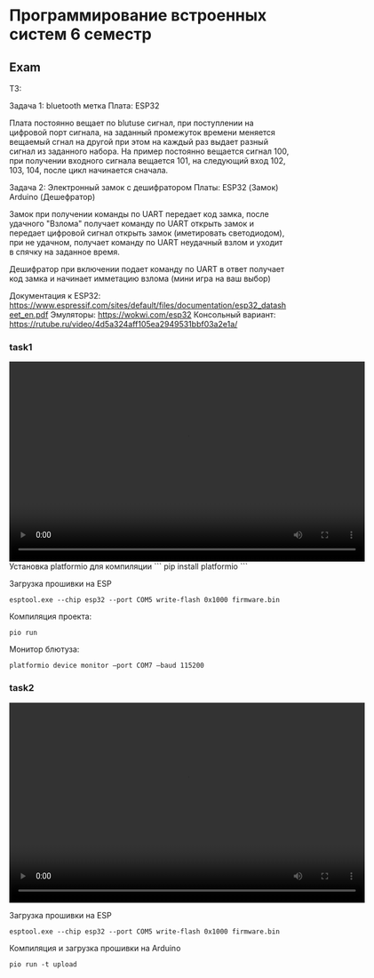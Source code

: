 # Программирование встроенных систем 6 семестр

## Exam 
ТЗ:

Задача 1: bluetooth метка
Плата: ESP32

Плата постоянно вещает по blutuse сигнал, при поступлении на цифровой порт сигнала, на заданный промежуток времени меняется вещаемый сгнал на другой при этом на каждый раз выдает разный сигнал из заданного набора. На пример постоянно вещается сигнал 100, при получении входного сигнала вещается 101, на следующий вход 102, 103, 104, после цикл начинается сначала.

Задача 2: Электронный замок с дешифратором
Платы: ESP32 (Замок)
Arduino (Дешефратор)

Замок при получении команды по UART передает код замка, после удачного "Взлома" получает команду по UART открыть замок и передает цифровой сигнал открыть замок (иметировать светодиодом), при не удачном, получает команду по UART неудачный взлом и уходит в спячку на заданное время.

Дешифратор при включении подает команду по UART в ответ получает код замка и начинает имметацию взлома (мини игра на ваш выбор)

Документация к ESP32: https://www.espressif.com/sites/default/files/documentation/esp32_datasheet_en.pdf
Эмуляторы: https://wokwi.com/esp32
Консольный вариант: https://rutube.ru/video/4d5a324aff105ea2949531bbf03a2e1a/

### task1 
<video width="640" height="360" controls>
  <source src="./exam/doc_2025-06-28_09-09-09.mp4" type="video/mp4">
  Ваш браузер не поддерживает видео.
</video>
Установка platformio для компиляции
```
pip install platformio
```

Загрузка прошивки на ESP
```
esptool.exe --chip esp32 --port COM5 write-flash 0x1000 firmware.bin
```

Компиляция проекта:
```
pio run
```

Монитор блютуза:
```
platformio device monitor —port COM7 —baud 115200
```

### task2
<video width="640" height="360" controls>
  <source src="./exam/video_2025-06-28_09-09-04.mp4" type="video/mp4">
  Ваш браузер не поддерживает видео.
</video>


Загрузка прошивки на ESP
```
esptool.exe --chip esp32 --port COM5 write-flash 0x1000 firmware.bin
```

Компиляция и загрузка прошивки на Arduino
```
pio run -t upload
```
